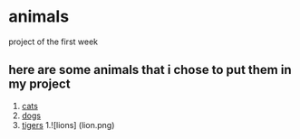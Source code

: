 # animals
project of the first week 
## here are some animals that i chose to put them in my project 
1. [cats](cat.md)
1. [dogs](dog.md)
1. [tigers](tiger.md)
1.![lions] (lion.png)
